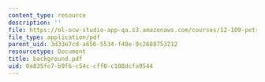 ```yaml
---
content_type: resource
description: ''
file: https://ol-ocw-studio-app-qa.s3.amazonaws.com/courses/12-109-petrology-fall-2005/0a835fe7b9f6c54ccff0c108dcfa9544_background.pdf
file_type: application/pdf
parent_uid: 3d33e7cd-a656-5534-f48e-9c2688753212
resourcetype: Document
title: background.pdf
uid: 0a835fe7-b9f6-c54c-cff0-c108dcfa9544
---
```

